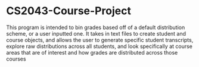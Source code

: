 # CS2043-Course-Project
This program is intended to bin grades based off of a default distribution scheme, or a user inputted one.
It takes in text files to create student and course objects, and allows the user to generate specific student transcripts, explore raw distributions across all students,
and look specifically at course areas that are of interest and how grades are distributed across those courses
